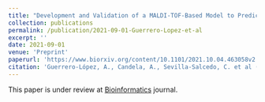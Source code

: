 ```yaml
---
title: "Development and Validation of a MALDI-TOF-Based Model to Predict Extended-Spectrum Beta-Lactamase and/or Carbapenemase-Producing in Klebsiella pneumoniae Clinical Isolates"
collection: publications
permalink: /publication/2021-09-01-Guerrero-Lopez-et-al
excerpt: ''
date: 2021-09-01
venue: 'Preprint'
paperurl: 'https://www.biorxiv.org/content/10.1101/2021.10.04.463058v2'
citation: 'Guerrero-López, A., Candela, A., Sevilla-Salcedo, C. et al (2021). Development and Validation of a MALDI-TOF-Based Model to Predict Extended-Spectrum Beta-Lactamase and/or Carbapenemase-Producing in Klebsiella pneumoniae Clinical Isolates. bioRxiv, doi:10.1101/2021.10.04.463058'
---
```

This paper is under review at [Bioinformatics](https://academic.oup.com/bioinformatics) journal.

